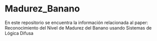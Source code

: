 # Madurez_Banano
En este repositorio se encuentra la información relacionada al paper: Reconocimiento del Nivel de Madurez del Banano usando Sistemas de Lógica Difusa

